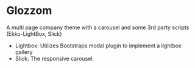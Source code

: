 # Glozzom
A multi page company theme with a carousel and some 3rd party scripts (Ekko-LightBox, Slick)
  - Lightbox: Utilizes Bootstraps modal plugin to implement a lightbox gallery
  - Slick: The responsive carousel.

